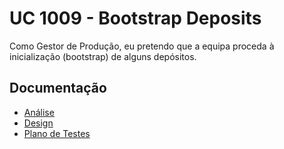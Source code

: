 # UC 1009 - Bootstrap Deposits #

Como Gestor de Produção, eu pretendo que a equipa proceda à inicialização (bootstrap) de alguns depósitos.

## Documentação

* [Análise](BootStrapDeposits-ANALYSIS.md)
* [Design](BootStrapDeposits-DESIGN.md)
* [Plano de Testes](BootStrapDeposits-TESTPLAN.md)
